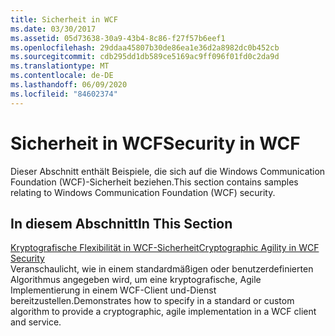 ```yaml
---
title: Sicherheit in WCF
ms.date: 03/30/2017
ms.assetid: 05d73638-30a9-43b4-8c86-f27f57b6eef1
ms.openlocfilehash: 29ddaa45807b30de86ea1e36d2a8982dc0b452cb
ms.sourcegitcommit: cdb295dd1db589ce5169ac9ff096f01fd0c2da9d
ms.translationtype: MT
ms.contentlocale: de-DE
ms.lasthandoff: 06/09/2020
ms.locfileid: "84602374"
---
```

# <a name="security-in-wcf"></a><span data-ttu-id="35652-102">Sicherheit in WCF</span><span class="sxs-lookup"><span data-stu-id="35652-102">Security in WCF</span></span>
<span data-ttu-id="35652-103">Dieser Abschnitt enthält Beispiele, die sich auf die Windows Communication Foundation (WCF)-Sicherheit beziehen.</span><span class="sxs-lookup"><span data-stu-id="35652-103">This section contains samples relating to Windows Communication Foundation (WCF) security.</span></span>  
  
## <a name="in-this-section"></a><span data-ttu-id="35652-104">In diesem Abschnitt</span><span class="sxs-lookup"><span data-stu-id="35652-104">In This Section</span></span>  
 [<span data-ttu-id="35652-105">Kryptografische Flexibilität in WCF-Sicherheit</span><span class="sxs-lookup"><span data-stu-id="35652-105">Cryptographic Agility in WCF Security</span></span>](cryptographic-agility-in-wcf-security.md)  
 <span data-ttu-id="35652-106">Veranschaulicht, wie in einem standardmäßigen oder benutzerdefinierten Algorithmus angegeben wird, um eine kryptografische, Agile Implementierung in einem WCF-Client und-Dienst bereitzustellen.</span><span class="sxs-lookup"><span data-stu-id="35652-106">Demonstrates how to specify in a standard or custom algorithm to provide a cryptographic, agile implementation in a WCF client and service.</span></span>
